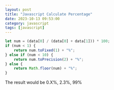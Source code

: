 ```yaml
---
layout: post
title: "Javascript Calculate Percentage"
date: 2023-10-13 09:53:00
category: javascript
tags: [javascript]
---
```


```javascript
let num = (data[0] / (data[0] + data[1])) * 100;
if (num < 1) {
	return num.toFixed(1) + "%";
} else if (num < 10) {
	return num.toPrecision(2) + "%";
} else {
	return Math.floor(num) + "%";
}
```

The result would be 0.X%, 2.3%, 99%

[jekyll]: http://jekyllrb.com
[jekyll-gh]: https://github.com/jekyll/jekyll
[jekyll-help]: https://github.com/jekyll/jekyll-help


